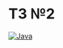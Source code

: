 # ТЗ №2

[![Java](https://github.com/araplatonov/tz2/actions/workflows/github-actions.yml/badge.svg)](https://github.com/araplatonov/tz2/actions/workflows/github-actions.yml)

